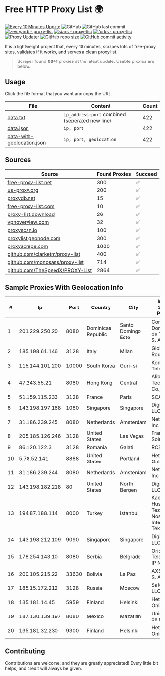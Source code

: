 
# Free HTTP Proxy List 🌍

[![Every 10 Minutes Update](https://github.com/mertguvencli/http-proxy-list/actions/workflows/main.yml/badge.svg?branch=main)](https://github.com/mertguvencli/http-proxy-list/actions/workflows/main.yml)
![GitHub](https://img.shields.io/github/license/mertguvencli/http-proxy-list)
![GitHub last commit](https://img.shields.io/github/last-commit/mertguvencli/http-proxy-list)
[![zevtyardt - proxy-list](https://img.shields.io/static/v1?label=zevtyardt&message=proxy-list&color=blue&logo=github)](https://github.com/zevtyardt/proxy-list "Go to GitHub repo")
[![stars - proxy-list](https://img.shields.io/github/stars/zevtyardt/proxy-list?style=social)](https://github.com/zevtyardt/proxy-list)
[![forks - proxy-list](https://img.shields.io/github/forks/zevtyardt/proxy-list?style=social)](https://github.com/zevtyardt/proxy-list)
[![Proxy Updater](https://github.com/zevtyardt/proxy-list/workflows/Proxy%20Updater/badge.svg)](https://github.com/zevtyardt/proxy-list/actions?query=workflow:"Proxy+Updater")
![GitHub repo size](https://img.shields.io/github/repo-size/zevtyardt/proxy-list)
[![GitHub commit activity](https://img.shields.io/github/commit-activity/m/zevtyardt/proxy-list?logo=commits)](https://github.com/zevtyardt/proxy-list/commits/main)

It is a lightweight project that, every 10 minutes, scrapes lots of free-proxy sites, validates if it works, and serves a clean proxy list.

> Scraper found **6841** proxies at the latest update. Usable proxies are below.

## Usage

Click the file format that you want and copy the URL.

|File|Content|Count|
|----|-------|-----|
|[data.txt](https://raw.githubusercontent.com/mertguvencli/http-proxy-list/main/proxy-list/data.txt)|`ip_address:port` combined (seperated new line)|422|
|[data.json](https://raw.githubusercontent.com/mertguvencli/http-proxy-list/main/proxy-list/data.json)|`ip, port`|422|
|[data-with-geolocation.json](https://raw.githubusercontent.com/mertguvencli/http-proxy-list/main/proxy-list/data-with-geolocation.json)|`ip, port, geolocation`|422|

## Sources

|Source|Found Proxies|Succeed|
|------|-------------|-------|
|[free-proxy-list.net](https://free-proxy-list.net)|300|✅|
|[us-proxy.org](https://www.us-proxy.org)|200|✅|
|[proxydb.net](http://proxydb.net)|15|✅|
|[free-proxy-list.com](https://free-proxy-list.com/?page=&port=&type%5B%5D=http&type%5B%5D=https&up_time=0&search=Search)|10|✅|
|[proxy-list.download](https://www.proxy-list.download/HTTP)|26|✅|
|[vpnoverview.com](https://vpnoverview.com/privacy/anonymous-browsing/free-proxy-servers)|32|✅|
|[proxyscan.io](https://www.proxyscan.io)|100|✅|
|[proxylist.geonode.com](https://proxylist.geonode.com/api/proxy-list?limit=300&page=1&sort_by=lastChecked&sort_type=desc&protocols=http,https)|300|✅|
|[proxyscrape.com](https://api.proxyscrape.com/v2/?request=displayproxies&protocol=http&timeout=10000&country=all&ssl=all&anonymity=all)|1880|✅|
|[github.com/clarketm/proxy-list](https://raw.githubusercontent.com/clarketm/proxy-list/master/proxy-list-raw.txt)|400|✅|
|[github.com/monosans/proxy-list](https://raw.githubusercontent.com/monosans/proxy-list/main/proxies/http.txt)|714|✅|
|[github.com/TheSpeedX/PROXY-List](https://raw.githubusercontent.com/TheSpeedX/PROXY-List/master/http.txt)|2864|✅|


## Sample Proxies With Geolocation Info

|#|Ip|Port|Country|City|Internet Service Provider|
|-|--|----|-------|----|-------------------------|
|1|201.229.250.20|8080|Dominican Republic|Santo Domingo Este|Compañía Dominicana de Teléfonos S. A.|
|2|185.198.61.146|3128|Italy|Milan|Global Router LLC|
|3|115.144.101.200|10000|South Korea|Guri-si|Korea Telecom|
|4|47.243.55.21|8080|Hong Kong|Central|Alibaba (US) Technology Co., Ltd.|
|5|51.159.115.233|3128|France|Paris|SCALEWAY|
|6|143.198.197.168|1080|Singapore|Singapore|DigitalOcean, LLC|
|7|31.186.239.245|8080|Netherlands|Amsterdam|NetSkope Inc|
|8|205.185.126.246|3128|United States|Las Vegas|FranTech Solutions|
|9|86.120.122.3|3128|Romania|Galati|RCS & RDS|
|10|5.78.52.141|8888|United States|Portland|Hetzner Online GmbH|
|11|31.186.239.244|8080|Netherlands|Amsterdam|NetSkope Inc|
|12|143.198.182.218|80|United States|North Bergen|DigitalOcean, LLC|
|13|194.87.188.114|8000|Turkey|Istanbul|Kadir Huseyin Tezcan Nosspeed Internet Teknolojileri|
|14|143.198.212.109|9090|Singapore|Singapore|DigitalOcean, LLC|
|15|178.254.143.10|8080|Serbia|Belgrade|Orion Telekom ISP IP Network|
|16|200.105.215.22|33630|Bolivia|La Paz|AXS Bolivia S. A.|
|17|185.15.172.212|3128|Russia|Moscow|SafeData LLC|
|18|135.181.14.45|5959|Finland|Helsinki|Hetzner Online GmbH|
|19|187.130.139.197|8080|Mexico|Mazatlán|Uninet S.A. de C.V.|
|20|135.181.32.230|9300|Finland|Helsinki|Hetzner Online GmbH|



## Contributing

Contributions are welcome, and they are greatly appreciated! Every
little bit helps, and credit will always be given.

